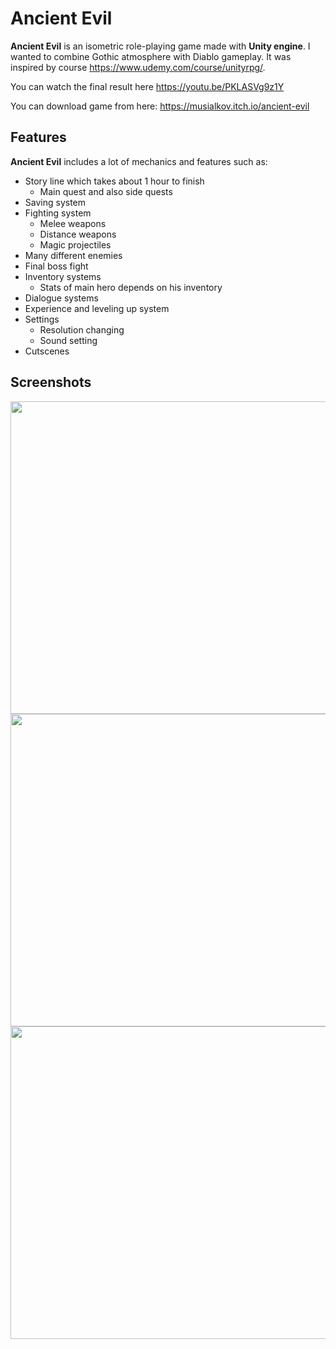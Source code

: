 # Ancient Evil
**Ancient Evil** is an isometric role-playing game made with **Unity engine**. I wanted to combine Gothic atmosphere with Diablo gameplay. It was inspired by course https://www.udemy.com/course/unityrpg/. 

You can watch the final result here https://youtu.be/PKLASVg9z1Y

You can download game from here:
https://musialkov.itch.io/ancient-evil

## Features
**Ancient Evil** includes a lot of mechanics and features such as:
* Story line which takes about 1 hour to finish
  * Main quest and also side quests
* Saving system 
* Fighting system
  * Melee weapons
  * Distance weapons
  * Magic projectiles
* Many different enemies
* Final boss fight
* Inventory systems
  * Stats of main hero depends on his inventory
* Dialogue systems
* Experience and leveling up system
* Settings
  * Resolution changing
  * Sound setting
* Cutscenes
## Screenshots
<img src="https://user-images.githubusercontent.com/69191839/185053381-ba7c9469-8d4f-473c-bf6c-29dffecb4847.png" width="891" height="500">
<img src="https://user-images.githubusercontent.com/69191839/185053394-4932be3f-75d4-4194-841e-f3d6db25c9b7.png" width="891" height="500">
<img src="https://user-images.githubusercontent.com/69191839/185053372-8bf7022d-80b1-4175-9ca0-b582f88186a9.png" width="891" height="500">

